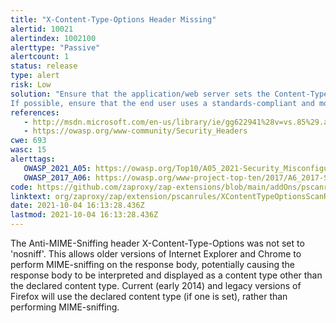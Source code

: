 ```yaml
---
title: "X-Content-Type-Options Header Missing"
alertid: 10021
alertindex: 1002100
alerttype: "Passive"
alertcount: 1
status: release
type: alert
risk: Low
solution: "Ensure that the application/web server sets the Content-Type header appropriately, and that it sets the X-Content-Type-Options header to 'nosniff' for all web pages.
If possible, ensure that the end user uses a standards-compliant and modern web browser that does not perform MIME-sniffing at all, or that can be directed by the web application/web server to not perform MIME-sniffing."
references:
   - http://msdn.microsoft.com/en-us/library/ie/gg622941%28v=vs.85%29.aspx
   - https://owasp.org/www-community/Security_Headers
cwe: 693
wasc: 15
alerttags: 
   OWASP_2021_A05: https://owasp.org/Top10/A05_2021-Security_Misconfiguration/
   OWASP_2017_A06: https://owasp.org/www-project-top-ten/2017/A6_2017-Security_Misconfiguration.html
code: https://github.com/zaproxy/zap-extensions/blob/main/addOns/pscanrules/src/main/java/org/zaproxy/zap/extension/pscanrules/XContentTypeOptionsScanRule.java
linktext: org/zaproxy/zap/extension/pscanrules/XContentTypeOptionsScanRule.java
date: 2021-10-04 16:13:28.436Z
lastmod: 2021-10-04 16:13:28.436Z
---
```

The Anti-MIME-Sniffing header X-Content-Type-Options was not set to 'nosniff'. This allows older versions of Internet Explorer and Chrome to perform MIME-sniffing on the response body, potentially causing the response body to be interpreted and displayed as a content type other than the declared content type. Current (early 2014) and legacy versions of Firefox will use the declared content type (if one is set), rather than performing MIME-sniffing.
